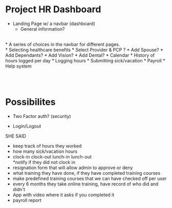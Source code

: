 # Project HR Dashboard

* Landing Page w/ a navbar (dashboard)
  * General information?
<br>
* A series of choices in the navbar for different pages.
<br>
* Selecting healthcare benefits
  * Select Provider & PCP ? 
  * Add Spouse?
  * Add Dependants?
  * Add Vision?
  * Add Dental?
* Calendar
  * History of hours logged per day
  * Logging hours
  * Submitting sick/vacation
* Payroll
* Help system

<br><br>
# Possibilites
* Two Factor auth? (security)
  
* Login/Logout

SHE SAID
* keep track of hours they worked 
* how many sick/vacation hours
* clock-in clock-out lunch-in lunch-out  
 *notify if they did not clock in
* resignation form that will allow admin to approve or deny
* what training they have done, if they have completed training courses
 * make predefined training courses that we can have checked off per user
 * every 6 months they take online training, have record of who did and didn't
 * App with video where it asks if you completed it
* payroll report 
